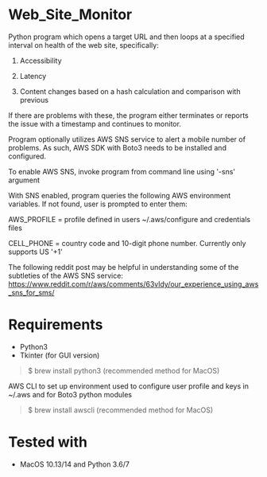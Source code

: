 # Web_Site_Monitor

Python program which opens a target URL and then loops at a specified interval
on health of the web site, specifically:

1. Accessibility

2. Latency

3. Content changes based on a hash calculation and comparison with previous

If there are problems with these, the program either terminates or reports the
issue with a timestamp and continues to monitor. 

Program optionally utilizes AWS SNS service to alert a mobile number of problems.
As such, AWS SDK with Boto3 needs to be installed and configured.

To enable AWS SNS, invoke program from command line using '-sns' argument

With SNS enabled, program queries the following AWS environment variables. If not found,
user is prompted to enter them:

  AWS_PROFILE = profile defined in users ~/.aws/configure and credentials files

  CELL_PHONE = country code and 10-digit phone number. Currently only supports US '+1'

The following reddit post may be helpful in understanding some of the subtleties of the
AWS SNS service: https://www.reddit.com/r/aws/comments/63vldy/our_experience_using_aws_sns_for_sms/

# Requirements

- Python3
- Tkinter (for GUI version)

> $ brew install python3 (recommended method for MacOS)

AWS CLI to set up environment used to configure user profile and keys in ~/.aws
and for Boto3 python modules

> $ brew install awscli (recommended method for MacOS)

# Tested with

- MacOS 10.13/14 and Python 3.6/7
